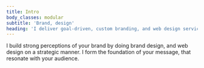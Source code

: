 ```yaml
---
title: Intro
body_classes: modular
subtitle: 'Brand, design'
heading: 'I deliver goal-driven, custom branding, and web design services'
---
```


I build strong perceptions of your brand by doing brand design, and web design on a strategic manner. I form the foundation of your message, that resonate with your audience.
